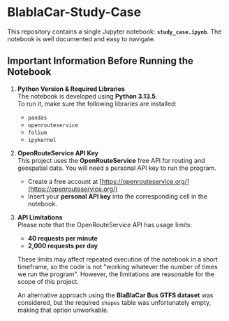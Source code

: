 # BlablaCar-Study-Case

This repository contains a single Jupyter notebook: **`study_case.ipynb`**. The notebook is well documented and easy to navigate.

## Important Information Before Running the Notebook

1. **Python Version & Required Libraries**  
   The notebook is developed using **Python 3.13.5**.  
   To run it, make sure the following libraries are installed:
   - `pandas`
   - `openrouteservice`
   - `folium`
   - `ipykernel`

2. **OpenRouteService API Key**  
   This project uses the **OpenRouteService** free API for routing and geospatial data. You will need a personal API key to run the program.
   - Create a free account at [https://openrouteservice.org/](https://openrouteservice.org/)
   - Insert your **personal API key** into the corresponding cell in the notebook.

3. **API Limitations**  
   Please note that the OpenRouteService API has usage limits:
   - **40 requests per minute**
   - **2,000 requests per day**

   These limits may affect repeated execution of the notebook in a short timeframe, so the code is not "working whatever the number of times we run the program". 
   However, the limitations are reasonable for the scope of this project.

   An alternative approach using the **BlaBlaCar Bus GTFS dataset** was considered, but the required `shapes` table was unfortunately empty, making that option unworkable.
